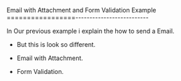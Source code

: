 Email with Attachment and Form Validation Example
=================--------------------------

In Our previous example i explain the how to send a Email.

* But this is look so different.

* Email with Attachment.

* Form Validation.
